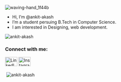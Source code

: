 ![waving-hand_1f44b](https://user-images.githubusercontent.com/75488501/196498399-ff654985-adb8-40f2-8d11-b97ddbff9eea.gif)

- Hi, I’m @ankit-akash
- I’m a student persuing B.Tech in Computer Science. 
- I am interested in Designing, web development.
 

<p align="left"> <img src="https://komarev.com/ghpvc/?username=ankit-akash&label=Profile%20views&color=0e75b6&style=flat" alt="ankit-akash" /> </p>



<h3 align="left">Connect with me:</h3>
<p align="left">
<a href="https://www.linkedin.com/in/ankitakash07/" target="blank"><img align="center" src="https://raw.githubusercontent.com/rahuldkjain/github-profile-readme-generator/master/src/images/icons/Social/linked-in-alt.svg" alt="LinkedIn" height="30" width="40" /></a>
<a href="https://instagram.com/ankitakash_/" target="blank"><img align="center" src="https://raw.githubusercontent.com/rahuldkjain/github-profile-readme-generator/master/src/images/icons/Social/instagram.svg" alt="Instagram" height="30" width="40" /></a>
</p>

<p>&nbsp;<img align="middle" src="https://github-readme-stats.vercel.app/api?username=ankit-akash&show_icons=true&locale=en" alt="ankit-akash" /></p>


